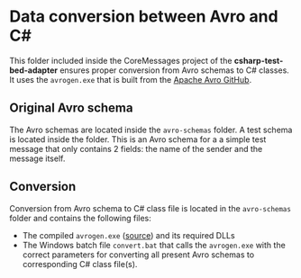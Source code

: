 # Data conversion between Avro and C#

This folder included inside the CoreMessages project of the **csharp-test-bed-adapter** ensures proper conversion from Avro schemas to C# classes. It uses the `avrogen.exe` that is built from the [Apache Avro GitHub](https://github.com/apache/avro).

## Original Avro schema

The Avro schemas are located inside the `avro-schemas` folder. A test schema is located inside the folder. This is an Avro schema for a a simple test message that only contains 2 fields: the name of the sender and the message itself.

## Conversion

Conversion from Avro schema to C# class file is located in the `avro-schemas` folder and contains the following files:

* The compiled `avrogen.exe` ([source](https://github.com/apache/avro/tree/master/lang/csharp/src/apache/codegen)) and its required DLLs
* The Windows batch file `convert.bat` that calls the `avrogen.exe` with the correct parameters for converting all present Avro schemas to corresponding C# class file(s).